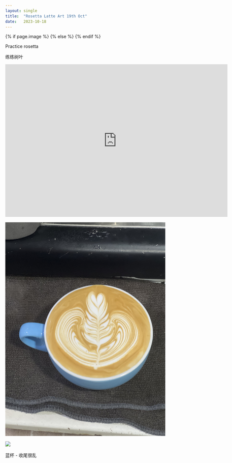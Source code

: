 ```yaml
---
layout: single
title:  "Rosetta Latte Art 19th Oct"
date:   2023-10-18
---
```

{% if page.image %}
  <meta property="og:image" content="/assets/img/2023/10/19/IMG_8837.jpg">
{% else %}
  <meta property="og:image" content="/assets/img/2023/10/19/IMG_8837.jpg">
{% endif %}

<meta property="og:description" content="Rosetta Latte Art 19th Oct" />


Practice rosetta

练练树叶



<div class="embed-container">
  <iframe
      src="https://www.youtube.com/embed/RhIoO22evG4"
      width="700"
      height="480"
      frameborder="0"
      allowfullscreen="true">
  </iframe>
</div>



![](/assets/img/2023/10/19/IMG_8835.jpg)

![](/assets/img/2023/10/19/IMG_8847.jpg)

蓝杯 - 收尾很乱
